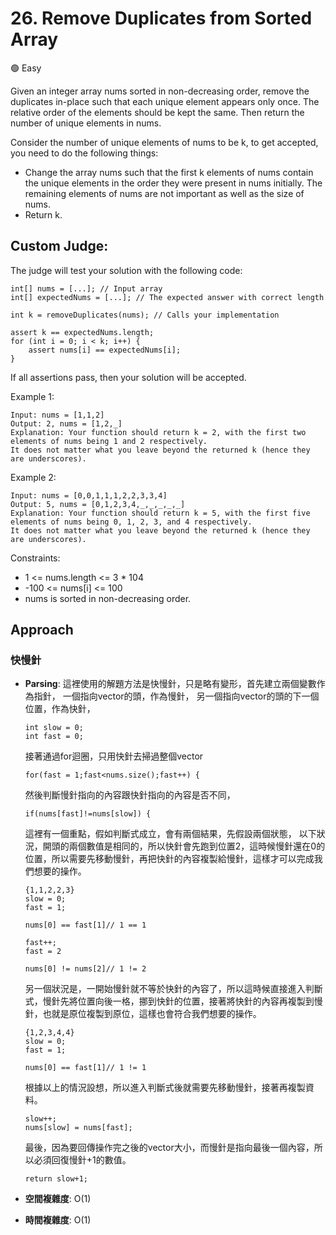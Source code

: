 # 26. Remove Duplicates from Sorted Array

🟢 Easy 

Given an integer array nums sorted in non-decreasing order, remove the duplicates in-place such that each unique element appears only once. The relative order of the elements should be kept the same. Then return the number of unique elements in nums.

Consider the number of unique elements of nums to be k, to get accepted, you need to do the following things:
- Change the array nums such that the first k elements of nums contain the unique elements in the order they were present in nums initially. The remaining elements of nums are not important as well as the size of nums.
- Return k.

## Custom Judge:
The judge will test your solution with the following code:
```
int[] nums = [...]; // Input array
int[] expectedNums = [...]; // The expected answer with correct length

int k = removeDuplicates(nums); // Calls your implementation

assert k == expectedNums.length;
for (int i = 0; i < k; i++) {
    assert nums[i] == expectedNums[i];
}
```
If all assertions pass, then your solution will be accepted.

Example 1:
```
Input: nums = [1,1,2]
Output: 2, nums = [1,2,_]
Explanation: Your function should return k = 2, with the first two elements of nums being 1 and 2 respectively.
It does not matter what you leave beyond the returned k (hence they are underscores).
```

Example 2:
```
Input: nums = [0,0,1,1,1,2,2,3,3,4]
Output: 5, nums = [0,1,2,3,4,_,_,_,_,_]
Explanation: Your function should return k = 5, with the first five elements of nums being 0, 1, 2, 3, and 4 respectively.
It does not matter what you leave beyond the returned k (hence they are underscores).
```

Constraints:
- 1 <= nums.length <= 3 * 104
- -100 <= nums[i] <= 100
- nums is sorted in non-decreasing order.

## Approach
### 快慢針
- **Parsing**: 
    這裡使用的解題方法是快慢針，只是略有變形，首先建立兩個變數作為指針，
    一個指向vector的頭，作為慢針，
    另一個指向vector的頭的下一個位置，作為快針，
    ```
    int slow = 0;
    int fast = 0;
    ```
    接著通過for迴圈，只用快針去掃過整個vector
    ```
    for(fast = 1;fast<nums.size();fast++) {
    ```
    然後判斷慢針指向的內容跟快針指向的內容是否不同，
    ```
    if(nums[fast]!=nums[slow]) {
    ```
    這裡有一個重點，假如判斷式成立，會有兩個結果，先假設兩個狀態，
    以下狀況，開頭的兩個數值是相同的，所以快針會先跑到位置2，這時候慢針還在0的位置，所以需要先移動慢針，再把快針的內容複製給慢針，這樣才可以完成我們想要的操作。
    ```
    {1,1,2,2,3}
    slow = 0;
    fast = 1;

    nums[0] == fast[1]// 1 == 1

    fast++;
    fast = 2

    nums[0] != nums[2]// 1 != 2
    ```
    另一個狀況是，一開始慢針就不等於快針的內容了，所以這時候直接進入判斷式，慢針先將位置向後一格，挪到快針的位置，接著將快針的內容再複製到慢針，也就是原位複製到原位，這樣也會符合我們想要的操作。
    ```
    {1,2,3,4,4}
    slow = 0;
    fast = 1;

    nums[0] == fast[1]// 1 != 1
    ```
    根據以上的情況設想，所以進入判斷式後就需要先移動慢針，接著再複製資料。
    ```
    slow++;
    nums[slow] = nums[fast];
    ```
    最後，因為要回傳操作完之後的vector大小，而慢針是指向最後一個內容，所以必須回復慢針+1的數值。
    ```
    return slow+1;
    ```


- **空間複雜度**: O(1)
- **時間複雜度**: O(1)